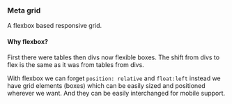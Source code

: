 ### Meta grid

A flexbox based responsive grid.


#### Why flexbox?

First there were tables then divs now flexible boxes.
The shift from divs to flex is the same as it was from tables from divs.

With flexbox we can forget <code>position: relative</code> and <code>float:left</code> instead we have grid elements (boxes) which can be easily sized and positioned wherever we want. And they can be easily interchanged for mobile support.
